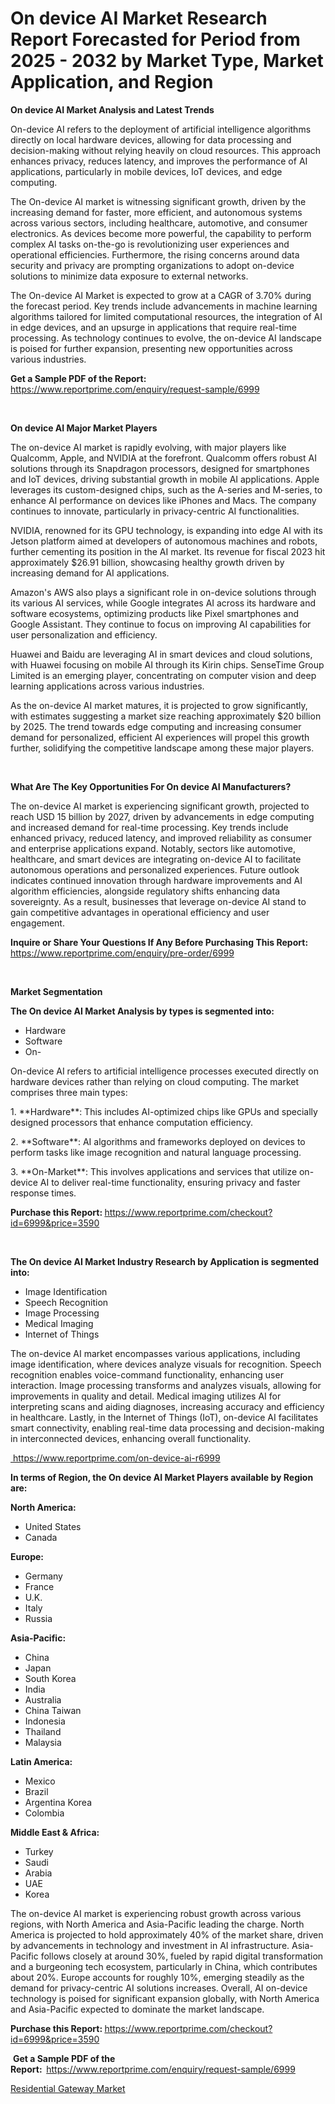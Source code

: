<p><h1>On device AI Market Research Report Forecasted for Period from 2025 -  2032 by Market Type, Market Application, and Region</h1></p><p><strong>On device AI Market Analysis and Latest Trends</strong></p>
<p><p>On-device AI refers to the deployment of artificial intelligence algorithms directly on local hardware devices, allowing for data processing and decision-making without relying heavily on cloud resources. This approach enhances privacy, reduces latency, and improves the performance of AI applications, particularly in mobile devices, IoT devices, and edge computing.</p><p>The On-device AI market is witnessing significant growth, driven by the increasing demand for faster, more efficient, and autonomous systems across various sectors, including healthcare, automotive, and consumer electronics. As devices become more powerful, the capability to perform complex AI tasks on-the-go is revolutionizing user experiences and operational efficiencies. Furthermore, the rising concerns around data security and privacy are prompting organizations to adopt on-device solutions to minimize data exposure to external networks.</p><p>The On-device AI Market is expected to grow at a CAGR of 3.70% during the forecast period. Key trends include advancements in machine learning algorithms tailored for limited computational resources, the integration of AI in edge devices, and an upsurge in applications that require real-time processing. As technology continues to evolve, the on-device AI landscape is poised for further expansion, presenting new opportunities across various industries.</p></p>
<p><strong>Get a Sample PDF of the Report:&nbsp;</strong> <a href="https://www.reportprime.com/enquiry/request-sample/6999?utm_campaign=3544&utm_medium=2&utm_source=Github&utm_content=ia&utm_term=19032025&utm_id=on-device-ai">https://www.reportprime.com/enquiry/request-sample/6999</a></p>
<p>&nbsp;</p>
<p><strong>On device AI Major Market Players</strong></p>
<p><p>The on-device AI market is rapidly evolving, with major players like Qualcomm, Apple, and NVIDIA at the forefront. Qualcomm offers robust AI solutions through its Snapdragon processors, designed for smartphones and IoT devices, driving substantial growth in mobile AI applications. Apple leverages its custom-designed chips, such as the A-series and M-series, to enhance AI performance on devices like iPhones and Macs. The company continues to innovate, particularly in privacy-centric AI functionalities.</p><p>NVIDIA, renowned for its GPU technology, is expanding into edge AI with its Jetson platform aimed at developers of autonomous machines and robots, further cementing its position in the AI market. Its revenue for fiscal 2023 hit approximately $26.91 billion, showcasing healthy growth driven by increasing demand for AI applications.</p><p>Amazon's AWS also plays a significant role in on-device solutions through its various AI services, while Google integrates AI across its hardware and software ecosystems, optimizing products like Pixel smartphones and Google Assistant. They continue to focus on improving AI capabilities for user personalization and efficiency.</p><p>Huawei and Baidu are leveraging AI in smart devices and cloud solutions, with Huawei focusing on mobile AI through its Kirin chips. SenseTime Group Limited is an emerging player, concentrating on computer vision and deep learning applications across various industries.</p><p>As the on-device AI market matures, it is projected to grow significantly, with estimates suggesting a market size reaching approximately $20 billion by 2025. The trend towards edge computing and increasing consumer demand for personalized, efficient AI experiences will propel this growth further, solidifying the competitive landscape among these major players.</p></p>
<p>&nbsp;</p>
<p><strong>What Are The Key Opportunities For On device AI Manufacturers?</strong></p>
<p><p>The on-device AI market is experiencing significant growth, projected to reach USD 15 billion by 2027, driven by advancements in edge computing and increased demand for real-time processing. Key trends include enhanced privacy, reduced latency, and improved reliability as consumer and enterprise applications expand. Notably, sectors like automotive, healthcare, and smart devices are integrating on-device AI to facilitate autonomous operations and personalized experiences. Future outlook indicates continued innovation through hardware improvements and AI algorithm efficiencies, alongside regulatory shifts enhancing data sovereignty. As a result, businesses that leverage on-device AI stand to gain competitive advantages in operational efficiency and user engagement.</p></p>
<p><strong>Inquire or Share Your Questions If Any Before Purchasing This Report:</strong> <a href="https://www.reportprime.com/enquiry/pre-order/6999?utm_campaign=3544&utm_medium=2&utm_source=Github&utm_content=ia&utm_term=19032025&utm_id=on-device-ai">https://www.reportprime.com/enquiry/pre-order/6999</a></p>
<p>&nbsp;</p>
<p><strong>Market Segmentation</strong></p>
<p><strong>The On device AI Market Analysis by types is segmented into:</strong></p>
<p><ul><li>Hardware</li><li>Software</li><li>On-</li></ul></p>
<p><p>On-device AI refers to artificial intelligence processes executed directly on hardware devices rather than relying on cloud computing. The market comprises three main types: </p><p>1. **Hardware**: This includes AI-optimized chips like GPUs and specially designed processors that enhance computation efficiency.  </p><p>   </p><p>2. **Software**: AI algorithms and frameworks deployed on devices to perform tasks like image recognition and natural language processing.  </p><p>3. **On-Market**: This involves applications and services that utilize on-device AI to deliver real-time functionality, ensuring privacy and faster response times.</p></p>
<p><strong>Purchase this Report:&nbsp;</strong><a href="https://www.reportprime.com/checkout?id=6999&price=3590&utm_campaign=3544&utm_medium=2&utm_source=Github&utm_content=ia&utm_term=19032025&utm_id=on-device-ai">https://www.reportprime.com/checkout?id=6999&price=3590</a></p>
<p>&nbsp;</p>
<p><strong>The On device AI Market Industry Research by Application is segmented into:</strong></p>
<p><ul><li>Image Identification</li><li>Speech Recognition</li><li>Image Processing</li><li>Medical Imaging</li><li>Internet of Things</li></ul></p>
<p><p>The on-device AI market encompasses various applications, including image identification, where devices analyze visuals for recognition. Speech recognition enables voice-command functionality, enhancing user interaction. Image processing transforms and analyzes visuals, allowing for improvements in quality and detail. Medical imaging utilizes AI for interpreting scans and aiding diagnoses, increasing accuracy and efficiency in healthcare. Lastly, in the Internet of Things (IoT), on-device AI facilitates smart connectivity, enabling real-time data processing and decision-making in interconnected devices, enhancing overall functionality.</p></p>
<p><a href="https://www.reportprime.com/on-device-ai-r6999?utm_campaign=3544&utm_medium=2&utm_source=Github&utm_content=ia&utm_term=19032025&utm_id=on-device-ai">&nbsp;https://www.reportprime.com/on-device-ai-r6999</a></p>
<p><strong>In terms of Region, the On device AI Market Players available by Region are:</strong></p>
<p>
    <p> <strong> North America: </strong>
        <ul>
            <li>United States</li>
            <li>Canada</li>
        </ul>
        </p> 
    <p> <strong> Europe: </strong>
        <ul>
            <li>Germany</li>
            <li>France</li>
            <li>U.K.</li>
            <li>Italy</li>
            <li>Russia</li>
        </ul>
        </p> 
    <p> <strong> Asia-Pacific: </strong>
        <ul>
            <li>China</li>
            <li>Japan</li>
            <li>South Korea</li>
            <li>India</li>
            <li>Australia</li>
            <li>China Taiwan</li>
            <li>Indonesia</li>
            <li>Thailand</li>
            <li>Malaysia</li>
        </ul>
        </p> 
    <p> <strong> Latin America: </strong>
        <ul>
            <li>Mexico</li>
            <li>Brazil</li>
            <li>Argentina Korea</li>
            <li>Colombia</li>
        </ul>
        </p> 
    <p> <strong> Middle East & Africa: </strong>
        <ul>
            <li>Turkey</li>
            <li>Saudi</li>
            <li>Arabia</li>
            <li>UAE</li>
            <li>Korea</li>
        </ul>
    </p>
    </p>
<p><p>The on-device AI market is experiencing robust growth across various regions, with North America and Asia-Pacific leading the charge. North America is projected to hold approximately 40% of the market share, driven by advancements in technology and investment in AI infrastructure. Asia-Pacific follows closely at around 30%, fueled by rapid digital transformation and a burgeoning tech ecosystem, particularly in China, which contributes about 20%. Europe accounts for roughly 10%, emerging steadily as the demand for privacy-centric AI solutions increases. Overall, AI on-device technology is poised for significant expansion globally, with North America and Asia-Pacific expected to dominate the market landscape.</p></p>
<p><strong>Purchase this Report: </strong><a href="https://www.reportprime.com/checkout?id=6999&price=3590&utm_campaign=3544&utm_medium=2&utm_source=Github&utm_content=ia&utm_term=19032025&utm_id=on-device-ai">https://www.reportprime.com/checkout?id=6999&price=3590</a></p>
<p>&nbsp;<strong>Get a Sample PDF of the Report:&nbsp;&nbsp;</strong><a href="https://www.reportprime.com/enquiry/request-sample/6999?utm_campaign=3544&utm_medium=2&utm_source=Github&utm_content=ia&utm_term=19032025&utm_id=on-device-ai">https://www.reportprime.com/enquiry/request-sample/6999</a></p>
<p><strong></strong></p>
<p><p><a href="https://github.com/moroesarta/Market-Research-Report-List-1/blob/main/residential-gateway-market.md?utm_campaign=3544&utm_medium=2&utm_source=Github&utm_content=ia&utm_term=19032025&utm_id=on-device-ai">Residential Gateway Market</a></p></p>